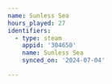```yaml
---
name: Sunless Sea
hours_played: 27
identifiers:
  - type: steam
    appid: '304650'
    name: Sunless Sea
    synced_on: '2024-07-04'

---
```


